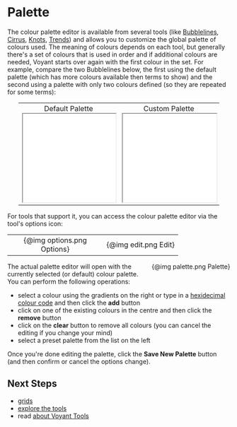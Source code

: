 # Palette

The colour palette editor is available from several tools (like [Bubblelines](#!/guide/bubblelines), [Cirrus](#!/guide/cirrus), [Knots](#!/guide/knots), [Trends](#!/guide/trends)) and allows you to customize the global palette of colours used. The meaning of colours depends on each tool, but generally there's a set of colours that is used in order and if additional colours are needed, Voyant starts over again with the first colour in the set. For example, compare the two Bubblelines below, the first using the default palette (which has more colours available then terms to show) and the second using a palette with only two colours defined (so they are repeated for some terms):

<table style="width: 90%; margin-left: auto; margin-right: auto;"><tr><td style="text-align: center;">Default Palette<br /><iframe src="../tool/Bubblelines/?corpus=austen" style="width: 100%; height: 200px; margin-left: auto; margin-right: auto;"></iframe></td><td style="text-align: center;">Custom Palette<br /><iframe src="../tool/Bubblelines/?corpus=austen&palette=%5B%5B0,0,255%5D,%5B51,197,51%5D%5D" style="width: 100%; height: 200px; margin-left: auto; margin-right: auto;"></iframe></td></tr></table>

For tools that support it, you can access the colour palette editor via the tool's options icon:

<table width="100%"><tr>
<td align="center"><div style="max-width: 200px">{@img options.png Options}</div></td>
<td align="center"><div style="max-width: 400px">{@img edit.png Edit}</div></td>
</tr></table>

<div style="float: right; margin-left: 1em; margin-bottom: 1em; max-width: 50%;">{@img palette.png Palette}</div> The actual palette editor will open with the currently selected (or default) colour palette. You can perform the following operations:

* select a colour using the gradients on the right or type in a [hexidecimal colour code](https://en.wikipedia.org/wiki/Web_colors#Hex_triplet) and then click the **add** button
* click on one of the existing colours in the centre and then click the **remove** button
* click on the **clear** button to remove all colours (you can cancel the editing if you change your mind)
* select a preset palette from the list on the left

Once you're done editing the palette, click the **Save New Palette** button (and then confirm or cancel the options change).

## Next Steps

* [grids](#!/guide/grids)
* [explore the tools](#!/guide/tools)
* read [about Voyant Tools](#!/guide/about)